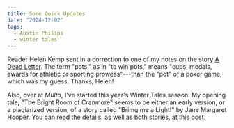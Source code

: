 ```yaml
---
title: Some Quick Updates
date: "2024-12-02"
tags: 
  - Austin Philips
  - winter tales
---
```


Reader Helen Kemp sent in a correction to one of my notes on the story [A Dead Letter](/austin-philips/a-dead-letter/).
The term "pots," as in "to win pots," means "cups, medals, awards for athletic or sporting prowess"---than the "pot" of a poker game, which was my guess.
Thanks, Helen!

Also, over at *Multo*, I've started this year's Winter Tales season. My opening tale, "The Bright Room of Cranmore" seems to be either
an early version, or a plagiarized version, of a story called "Brimg me a Light!" by Jane Margaret Hooper. You can read the details, as well as both
stories, at [this post](https://multoghost.wordpress.com/2024/12/01/winter-tales-2024-the-bright-room-of-cranmore/). 

